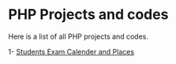 
# PHP Projects and codes

Here is a list of all PHP projects and codes.

1- [Students Exam Calender and Places](https://github.com/ahmedelnaqa/PHP/tree/main/Students%20Exam%20Calender%20and%20Places)
